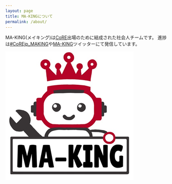 ```yaml
---
layout: page
title: MA-KINGについて
permalink: /about/
---
```


MA-KING(メイキング)は[CoRE](https://core.scramble-robot.org/)出場のために結成された社会人チームです。
進捗は[#CoREjp_MAKING](https://x.com/search?q=%23CoREjp_MAKING)や[MA-KING](https://x.com/ma_king_core)ツイッターにて発信しています。

![](img/ma_king_logo.jpg)